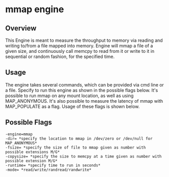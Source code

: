 # mmap engine

## Overview

This Engine is meant to measure the throughput to memory via reading and writing to/from a file mapped into memory. Engine will mmap a file of a given size, and continuously call memcpy to read from it or write to it in sequential or random fashion, for the specified time.

## Usage

The engine takes several commands, which can be provided via cmd line or a file. Specify to run this engine as shown in the possible flags below. It's possible to run mmap on any mount location, as well as using MAP_ANONYMOUS. It's also possible to measure the latency of mmap with MAP_POPULATE as a flag. Usage of these flags is shown below.

## Possible Flags

```shell
-engine=mmap
-dir= *specify the location to mmap in /dev/zero or /dev/null for MAP_ANONYMOUS*
-fsize= *specify the size of file to mmap given as number with possible extensions M/G*
-copysize= *specify the size to memcpy at a time given as number with possible extension M/G*
-runtime= *specify time to run in seconds*
-mode= *read/write/randread/randwrite*
```
